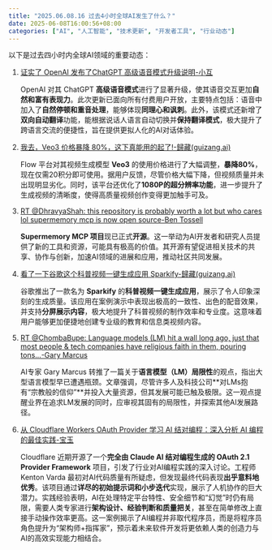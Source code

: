 ```yaml
---
title: "2025.06.08.16 过去4小时全球AI发生了什么？"
date: 2025-06-08T16:00:56+08:00
categories: ["AI", "人工智能", "技术更新", "开发者工具", "行业动态"]
---
```

以下是过去四小时内全球AI领域的重要动态：

1.  [证实了 OpenAI 发布了ChatGPT 高级语音模式升级说明-小互](https://x.com/imxiaohu/status/1931602339363991817)

    OpenAI 对其 ChatGPT **高级语音模式**进行了显著升级，使其语音交互更加**自然和富有表现力**。此次更新已面向所有付费用户开放，主要特点包括：语音中加入了**自然停顿和重音处理**，能够体现**同理心和讽刺**。此外，该模式还新增了**双向自动翻译**功能，能根据说话人语言自动切换并**保持翻译模式**，极大提升了跨语言交流的便捷性，旨在提供更拟人化的AI对话体验。

2.  [我去，Veo3 价格暴降 80%，这下真能用的起了!-歸藏(guizang.ai)](https://x.com/op7418/status/1931596057231888555)

    Flow 平台对其视频生成模型 **Veo3** 的使用价格进行了大幅调整，**暴降80%**，现在仅需20积分即可使用。据用户反馈，尽管价格大幅下降，但视频质量并未出现明显劣化。同时，该平台还优化了**1080P的超分辨率功能**，进一步提升了生成视频的清晰度，使得高质量视频创作变得更加触手可及。

3.  [RT @DhravyaShah: this repository is probably worth a lot but who cares lol supermemory mcp is now open source-Ben Tossell](https://x.com/bentossell/status/1931595655207678124)

    **Supermemory MCP 项目**现已正式**开源**。这一举动为AI开发者和研究人员提供了新的工具和资源，可能具有极高的价值。其开源有望促进相关技术的共享、协作与创新，加速AI领域的进展和应用，推动社区共同发展。

4.  [看了一下谷歌这个科普视频一键生成应用 Sparkify-歸藏(guizang.ai)](https://x.com/op7418/status/1931591684988760552)

    谷歌推出了一款名为 **Sparkify** 的**科普视频一键生成应用**，展示了令人印象深刻的生成质量。该应用在案例演示中表现出极高的一致性、出色的配音效果，并支持**分屏展示内容**，极大地提升了科普视频的制作效率和专业度。这意味着用户能够更加便捷地创建专业级的教育和信息类视频内容。

5.  [RT @ChombaBupe: Language models (LM) hit a wall long ago, just that most people &amp; tech companies have religious faith in them, pouring tons…-Gary Marcus](https://x.com/GaryMarcus/status/1931578985122783328)

    AI专家 Gary Marcus 转推了一篇关于**语言模型（LM）局限性**的观点，指出大型语言模型早已遭遇瓶颈。文章强调，尽管许多人及科技公司**对LMs抱有“宗教般的信仰”**并投入大量资源，但其发展可能已触及极限。这一观点提醒业界在追求LM发展的同时，应审视其固有的局限性，并探索其他AI发展路径。

6.  [从 Cloudflare Workers OAuth Provider 学习 AI 结对编程：深入分析 AI 编程的最佳实践-宝玉](https://x.com/dotey/status/1931567073290789203)

    Cloudflare 近期开源了一个**完全由 Claude AI 结对编程生成的 OAuth 2.1 Provider Framework** 项目，引发了行业对AI编程实践的深入讨论。工程师 Kenton Varda 最初对AI代码质量有所疑虑，但发现最终代码表现**出乎意料地优秀**。该项目通过**详尽的初始提示词和小步迭代**实现，展示了人机协作的巨大潜力。实践经验表明，AI在处理特定平台特性、安全细节和“幻觉”时仍有局限，需要人类专家进行**架构设计、经验判断和质量把关**，甚至在简单修改上直接手动操作效率更高。这一案例揭示了AI编程并非取代程序员，而是将程序员角色提升为“架构师+指挥家”，预示着未来软件开发将更依赖人类的创造力与AI的高效实现能力相结合。